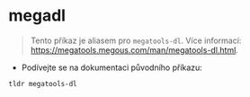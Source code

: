 # megadl

> Tento příkaz je aliasem pro `megatools-dl`.
> Více informací: <https://megatools.megous.com/man/megatools-dl.html>.

- Podívejte se na dokumentaci původního příkazu:

`tldr megatools-dl`
